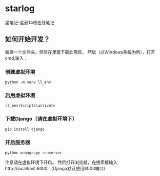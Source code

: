 # starlog
星笔记-星辰14班在线笔记
## 如何开始开发？
新建一个文件夹，然后在里面下载此项目。
然后（以Windows系统为例），打开cmd,输入：
### 创建虚拟环境
```
python -m venv ll_env 
```
### 启用虚拟环境
```
ll_env\Scripts\activate
```
### 下载Django（请在虚拟环境下）
```
pip install django
```
### 开启服务器
```
python manage.py runserver
```
注意请在虚拟环境下开启。
然后打开浏览器，在搜索框输入 http://localhost:8000 （Django默认使用8000端口）


